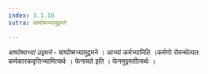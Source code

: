 ```yaml
---
index: 3.1.16
sutra: बाष्पोष्मभ्यामुद्वमने

---
```

_बाष्पोष्माभ्यां उद्वमने_ - बाष्पोष्मभ्यामुद्वमने । आभ्यां कर्मभ्यामिति ।कर्मणो रोमन्थे॑त्यतः कर्मकारकवृत्तिभ्यामित्यर्थः । फेनायते इति । फेनमुद्वमतीत्यर्थः ।